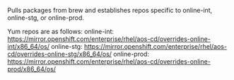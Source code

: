 Pulls packages from brew and establishes repos specific to online-int, online-stg, or online-prod.

Yum repos are as follows:
online-int: https://mirror.openshift.com/enterprise/rhel/aos-cd/overrides-online-int/x86_64/os/
online-stg: https://mirror.openshift.com/enterprise/rhel/aos-cd/overrides-online-stg/x86_64/os/
online-prod: https://mirror.openshift.com/enterprise/rhel/aos-cd/overrides-online-prod/x86_64/os/